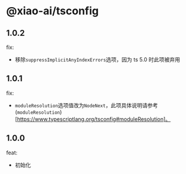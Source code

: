 # @xiao-ai/tsconfig

## 1.0.2

fix:

- 移除`suppressImplicitAnyIndexErrors`选项，因为 ts 5.0 时此项被弃用

## 1.0.1

fix:

- `moduleResolution`选项值改为`NodeNext`，此项具体说明请参考(`moduleResolution`)[https://www.typescriptlang.org/tsconfig#moduleResolution]。

## 1.0.0

feat:

- 初始化

